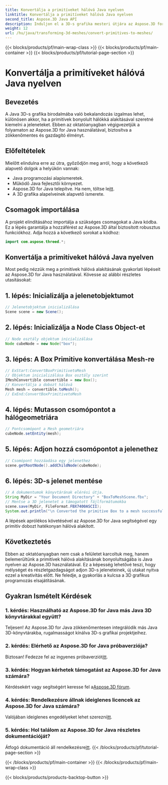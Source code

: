 ```yaml
---
title: Konvertálja a primitíveket hálóvá Java nyelven
linktitle: Konvertálja a primitíveket hálóvá Java nyelven
second_title: Aspose.3D Java API
description: Induljon el a 3D-s grafika mesteri útjára az Aspose.3D for Java segítségével – könnyedén konvertálja a primitíveket lenyűgöző hálókká. Növelje kódolási élményét most!
weight: 12
url: /hu/java/transforming-3d-meshes/convert-primitives-to-meshes/
---
```


{{< blocks/products/pf/main-wrap-class >}}
{{< blocks/products/pf/main-container >}}
{{< blocks/products/pf/tutorial-page-section >}}

# Konvertálja a primitíveket hálóvá Java nyelven

## Bevezetés
A Java 3D-s grafika birodalmába való bekalandozás izgalmas lehet, különösen akkor, ha a primitívek bonyolult hálókká alakításával szeretné kiemelni a jeleneteket. Ebben az oktatóanyagban végigvezetjük a folyamaton az Aspose.3D for Java használatával, biztosítva a zökkenőmentes és gazdagító élményt.
## Előfeltételek
Mielőtt elindulna erre az útra, győződjön meg arról, hogy a következő alapvető dolgok a helyükön vannak:
- Java programozási alapismeretek.
- Működő Java fejlesztői környezet.
-  Aspose.3D for Java telepítve. Ha nem, töltse le[itt](https://releases.aspose.com/3d/java/).
- A 3D grafika alapelveinek alapvető ismerete.
## Csomagok importálása
A projekt elindításához importálja a szükséges csomagokat a Java kódba. Ez a lépés garantálja a hozzáférést az Aspose.3D által biztosított robusztus funkciókhoz. Adja hozzá a következő sorokat a kódhoz:
```java
import com.aspose.threed.*;
```
## Konvertálja a primitíveket hálóvá Java nyelven
Most pedig nézzük meg a primitívek hálóvá alakításának gyakorlati lépéseit az Aspose.3D for Java használatával. Kövesse az alábbi részletes utasításokat:
## 1. lépés: Inicializálja a jelenetobjektumot
```java
// Jelenetobjektum inicializálása
Scene scene = new Scene();
```
## 2. lépés: Inicializálja a Node Class Object-et
```java
// Node osztály objektum inicializálása
Node cubeNode = new Node("box");
```
## 3. lépés: A Box Primitive konvertálása Mesh-re
```java
// ExStart:ConvertBoxPrimitivetoMesh
// Objektum inicializálása Box osztály szerint
IMeshConvertible convertible = new Box();
// Konvertálja a dobozt hálóvá
Mesh mesh = convertible.toMesh();
// ExEnd:ConvertBoxPrimitivetoMesh
```
## 4. lépés: Mutasson csomópontot a hálógeometriára
```java
// Pontcsomópont a Mesh geometriára
cubeNode.setEntity(mesh);
```
## 5. lépés: Adjon hozzá csomópontot a jelenethez
```java
// Csomópont hozzáadása egy jelenethez
scene.getRootNode().addChildNode(cubeNode);
```
## 6. lépés: 3D-s jelenet mentése
```java
// A dokumentumok könyvtárának elérési útja.
String MyDir = "Your Document Directory" + "BoxToMeshScene.fbx";
// Mentse a 3D jelenetet a támogatott fájlformátumokba
scene.save(MyDir, FileFormat.FBX7400ASCII);
System.out.println("\n Converted the primitive Box to a mesh successfully.\nFile saved at " + MyDir);
```
A lépések aprólékos követésével az Aspose.3D for Java segítségével egy primitív dobozt hatékonyan hálóvá alakított.
## Következtetés
Ebben az oktatóanyagban nem csak a felületet karcoltuk meg, hanem belemerültünk a primitívek hálóvá alakításának bonyolultságába is Java nyelven az Aspose.3D használatával. Ez a képesség lehetővé teszi, hogy mélységet és részletgazdagságot adjon 3D-s jeleneteinek, új utakat nyitva ezzel a kreativitás előtt. Ne feledje, a gyakorlás a kulcsa a 3D grafikus programozás elsajátításának.
## Gyakran Ismételt Kérdések
### 1. kérdés: Használható az Aspose.3D for Java más Java 3D könyvtárakkal együtt?
Teljesen! Az Aspose.3D for Java zökkenőmentesen integrálódik más Java 3D-könyvtárakba, rugalmasságot kínálva 3D-s grafikai projektjeihez.
### 2. kérdés: Elérhető az Aspose.3D for Java próbaverziója?
 Biztosan! Fedezze fel az ingyenes próbaverziót[itt](https://releases.aspose.com/).
### 3. kérdés: Hogyan kérhetek támogatást az Aspose.3D for Java számára?
 Kérdésekért vagy segítségért keresse fel a[Aspose.3D fórum](https://forum.aspose.com/c/3d/18).
### 4. kérdés: Rendelkezésre állnak ideiglenes licencek az Aspose.3D for Java számára?
 Valójában ideiglenes engedélyeket lehet szerezni[itt](https://purchase.aspose.com/temporary-license/).
### 5. kérdés: Hol találom az Aspose.3D for Java részletes dokumentációját?
 Átfogó dokumentáció áll rendelkezésre[itt](https://reference.aspose.com/3d/java/).
{{< /blocks/products/pf/tutorial-page-section >}}

{{< /blocks/products/pf/main-container >}}
{{< /blocks/products/pf/main-wrap-class >}}

{{< blocks/products/products-backtop-button >}}
